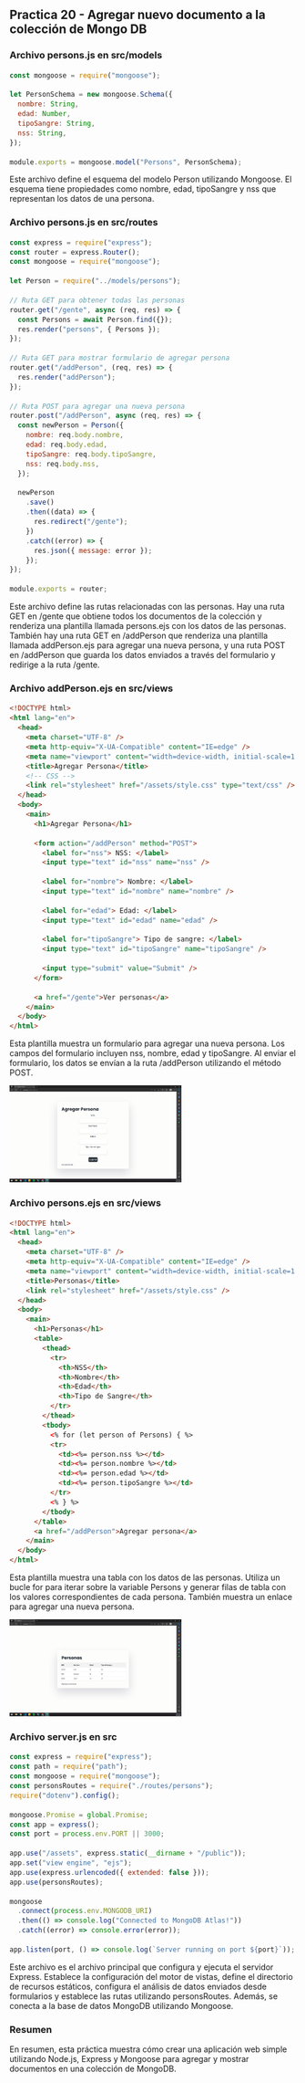 ## Practica 20 - Agregar nuevo documento a la colección de Mongo DB

### Archivo persons.js en src/models

```js
const mongoose = require("mongoose");

let PersonSchema = new mongoose.Schema({
  nombre: String,
  edad: Number,
  tipoSangre: String,
  nss: String,
});

module.exports = mongoose.model("Persons", PersonSchema);
```

Este archivo define el esquema del modelo Person utilizando Mongoose. El esquema tiene propiedades como nombre, edad, tipoSangre y nss que representan los datos de una persona.

### Archivo persons.js en src/routes

```js
const express = require("express");
const router = express.Router();
const mongoose = require("mongoose");

let Person = require("../models/persons");

// Ruta GET para obtener todas las personas
router.get("/gente", async (req, res) => {
  const Persons = await Person.find({});
  res.render("persons", { Persons });
});

// Ruta GET para mostrar formulario de agregar persona
router.get("/addPerson", (req, res) => {
  res.render("addPerson");
});

// Ruta POST para agregar una nueva persona
router.post("/addPerson", async (req, res) => {
  const newPerson = Person({
    nombre: req.body.nombre,
    edad: req.body.edad,
    tipoSangre: req.body.tipoSangre,
    nss: req.body.nss,
  });

  newPerson
    .save()
    .then((data) => {
      res.redirect("/gente");
    })
    .catch((error) => {
      res.json({ message: error });
    });
});

module.exports = router;
```

Este archivo define las rutas relacionadas con las personas. Hay una ruta GET en /gente que obtiene todos los documentos de la colección y renderiza una plantilla llamada persons.ejs con los datos de las personas. También hay una ruta GET en /addPerson que renderiza una plantilla llamada addPerson.ejs para agregar una nueva persona, y una ruta POST en /addPerson que guarda los datos enviados a través del formulario y redirige a la ruta /gente.

### Archivo addPerson.ejs en src/views

```html
<!DOCTYPE html>
<html lang="en">
  <head>
    <meta charset="UTF-8" />
    <meta http-equiv="X-UA-Compatible" content="IE=edge" />
    <meta name="viewport" content="width=device-width, initial-scale=1.0" />
    <title>Agregar Persona</title>
    <!-- CSS -->
    <link rel="stylesheet" href="/assets/style.css" type="text/css" />
  </head>
  <body>
    <main>
      <h1>Agregar Persona</h1>

      <form action="/addPerson" method="POST">
        <label for="nss"> NSS: </label>
        <input type="text" id="nss" name="nss" />

        <label for="nombre"> Nombre: </label>
        <input type="text" id="nombre" name="nombre" />

        <label for="edad"> Edad: </label>
        <input type="text" id="edad" name="edad" />

        <label for="tipoSangre"> Tipo de sangre: </label>
        <input type="text" id="tipoSangre" name="tipoSangre" />

        <input type="submit" value="Submit" />
      </form>

      <a href="/gente">Ver personas</a>
    </main>
  </body>
</html>
```

Esta plantilla muestra un formulario para agregar una nueva persona. Los campos del formulario incluyen nss, nombre, edad y tipoSangre. Al enviar el formulario, los datos se envían a la ruta /addPerson utilizando el método POST.

<img src="img/01.png" width="60%">

### Archivo persons.ejs en src/views

```html
<!DOCTYPE html>
<html lang="en">
  <head>
    <meta charset="UTF-8" />
    <meta http-equiv="X-UA-Compatible" content="IE=edge" />
    <meta name="viewport" content="width=device-width, initial-scale=1.0" />
    <title>Personas</title>
    <link rel="stylesheet" href="/assets/style.css" />
  </head>
  <body>
    <main>
      <h1>Personas</h1>
      <table>
        <thead>
          <tr>
            <th>NSS</th>
            <th>Nombre</th>
            <th>Edad</th>
            <th>Tipo de Sangre</th>
          </tr>
        </thead>
        <tbody>
          <% for (let person of Persons) { %>
          <tr>
            <td><%= person.nss %></td>
            <td><%= person.nombre %></td>
            <td><%= person.edad %></td>
            <td><%= person.tipoSangre %></td>
          </tr>
          <% } %>
        </tbody>
      </table>
      <a href="/addPerson">Agregar persona</a>
    </main>
  </body>
</html>
```

Esta plantilla muestra una tabla con los datos de las personas. Utiliza un bucle for para iterar sobre la variable Persons y generar filas de tabla con los valores correspondientes de cada persona. También muestra un enlace para agregar una nueva persona.

<img src="img/02.png" width="60%">

### Archivo server.js en src

```js
const express = require("express");
const path = require("path");
const mongoose = require("mongoose");
const personsRoutes = require("./routes/persons");
require("dotenv").config();

mongoose.Promise = global.Promise;
const app = express();
const port = process.env.PORT || 3000;

app.use("/assets", express.static(__dirname + "/public"));
app.set("view engine", "ejs");
app.use(express.urlencoded({ extended: false }));
app.use(personsRoutes);

mongoose
  .connect(process.env.MONGODB_URI)
  .then(() => console.log("Connected to MongoDB Atlas!"))
  .catch((error) => console.error(error));

app.listen(port, () => console.log(`Server running on port ${port}`));
```

Este archivo es el archivo principal que configura y ejecuta el servidor Express. Establece la configuración del motor de vistas, define el directorio de recursos estáticos, configura el análisis de datos enviados desde formularios y establece las rutas utilizando personsRoutes. Además, se conecta a la base de datos MongoDB utilizando Mongoose.

### Resumen

En resumen, esta práctica muestra cómo crear una aplicación web simple utilizando Node.js, Express y Mongoose para agregar y mostrar documentos en una colección de MongoDB.
